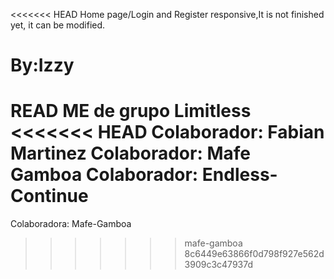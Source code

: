 <<<<<<< HEAD
Home page/Login and Register responsive,It is not finished yet, it can be modified.

By:Izzy
=======
READ ME de grupo Limitless
<<<<<<< HEAD
Colaborador: Fabian Martinez
Colaborador: Mafe Gamboa
Colaborador: Endless-Continue
=======
Colaboradora: Mafe-Gamboa
>>>>>>> mafe-gamboa
>>>>>>> 8c6449e63866f0d798f927e562d3909c3c47937d
